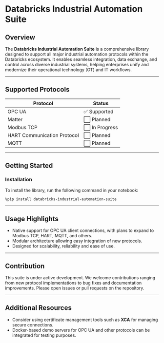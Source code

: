 # Databricks Industrial Automation Suite

## Overview

The **Databricks Industrial Automation Suite** is a comprehensive library designed to support all major industrial automation protocols within the Databricks ecosystem. It enables seamless integration, data exchange, and control across diverse industrial systems, helping enterprises unify and modernize their operational technology (OT) and IT workflows.

---

## Supported Protocols

| Protocol                    | Status            |
| --------------------------- | ----------------- |
| OPC UA                      | ✅ Supported      |
| Matter                      | ⬜ Planned        |
| Modbus TCP                  | ⬜ In Progress    |
| HART Communication Protocol | ⬜ Planned        |
| MQTT                        | ⬜ Planned        |

---

## Getting Started

### Installation

To install the library, run the following command in your notebook:

```bash
%pip install databricks-industrial-automation-suite
```

---

## Usage Highlights

* Native support for OPC UA client connections, with plans to expand to Modbus TCP, HART, MQTT, and others.
* Modular architecture allowing easy integration of new protocols.
* Designed for scalability, reliability and ease of use.

---

## Contribution

This suite is under active development. We welcome contributions ranging from new protocol implementations to bug fixes and documentation improvements. Please open issues or pull requests on the repository.

---

## Additional Resources

* Consider using certificate management tools such as **XCA** for managing secure connections.
* Docker-based demo servers for OPC UA and other protocols can be integrated for testing purposes.

